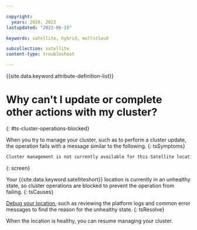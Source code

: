 ```yaml
---

copyright:
  years: 2020, 2022
lastupdated: "2022-06-15"

keywords: satellite, hybrid, multicloud

subcollection: satellite
content-type: troubleshoot

---
```


{{site.data.keyword.attribute-definition-list}}

# Why can't I update or complete other actions with my cluster?
{: #ts-cluster-operations-blocked}

When you try to manage your cluster, such as to perform a cluster update, the operation fails with a message similar to the following.
{: tsSymptoms}

```sh
Cluster management is not currently available for this Satellite location. The location requires action to enable cluster operations. Please see logs for more detailed information.
```
{: screen}

Your {{site.data.keyword.satelliteshort}} location is currently in an unhealthy state, so cluster operations are blocked to prevent the operation from failing. 
{: tsCauses}

[Debug your location](/docs/satellite?topic=satellite-ts-locations-debug), such as reviewing the platform logs and common error messages to find the reason for the unhealthy state.
{: tsResolve}

When the location is healthy, you can resume managing your cluster.



